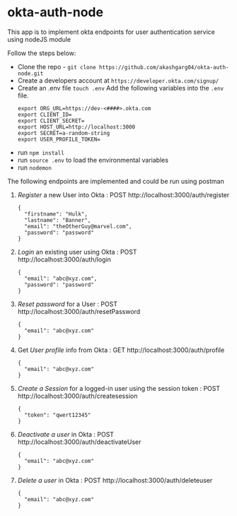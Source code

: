 # okta-auth-node
This app is to implement okta endpoints for user authentication service using nodeJS module

Follow the steps below:

 - Clone the repo - `git clone https://github.com/akashgarg04/okta-auth-node.git `
 - Create a developers account at ` https://developer.okta.com/signup/ `
 - Create an .env file `touch .env` Add the following variables into the `.env` file.
      ```
      export ORG_URL=https://dev-<####>.okta.com
      export CLIENT_ID=
      export CLIENT_SECRET=
      export HOST_URL=http://localhost:3000
      export SECRET=a-random-string
      export USER_PROFILE_TOKEN=
      ```
 - run `npm install`
 - run `source .env` to load the environmental variables
 - run `nodemon`

The following endpoints are implemented and could be run using postman

1) *Register* a new User into Okta :  POST   http://localhost:3000/auth/register
  
    ```
    {
      "firstname": "Hulk",
      "lastname": "Banner",
      "email": "theOtherGuy@marvel.com",
      "password": "password"
    }
    ```

2) *Login* an existing user using Okta : POST   http://localhost:3000/auth/login

    ```
    {
      "email": "abc@xyz.com",
      "password": "password"
    }
    ```

3) *Reset password* for a User :  POST   http://localhost:3000/auth/resetPassword

    ```
    {
      "email": "abc@xyz.com"
    }
    ```

4) Get *User profile* info from Okta :  GET   http://localhost:3000/auth/profile

    ```
    {
      "email": "abc@xyz.com"
    }
    ```

5) *Create a Session* for a logged-in user using the session token :  POST   http://localhost:3000/auth/createsession

    ```
    {
      "token": "qwert12345"
    }
    ```

6) *Deactivate a user* in Okta : POST   http://localhost:3000/auth/deactivateUser

    ```
    {
      "email": "abc@xyz.com"
    }
    ```

7) *Delete a user* in Okta : POST   http://localhost:3000/auth/deleteuser

    ```
    {
      "email": "abc@xyz.com"
    }
    ```
